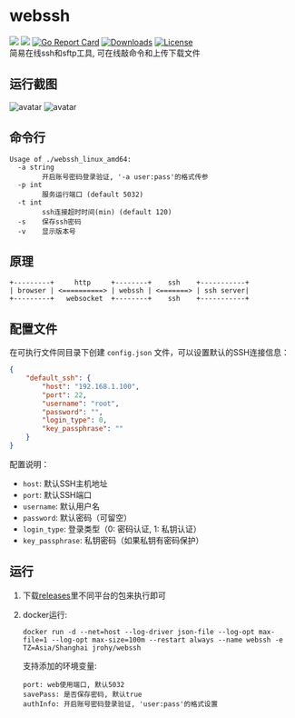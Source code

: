# webssh
![](https://img.shields.io/github/v/release/Jrohy/webssh.svg) 
![](https://img.shields.io/docker/pulls/jrohy/webssh.svg) 
[![Go Report Card](https://goreportcard.com/badge/github.com/Jrohy/webssh)](https://goreportcard.com/report/github.com/Jrohy/webssh)
[![Downloads](https://img.shields.io/github/downloads/Jrohy/webssh/total.svg)](https://img.shields.io/github/downloads/Jrohy/webssh/total.svg) 
[![License](https://img.shields.io/badge/license-GPL%20V3-blue.svg?longCache=true)](https://www.gnu.org/licenses/gpl-3.0.en.html)   
简易在线ssh和sftp工具, 可在线敲命令和上传下载文件

## 运行截图
![avatar](asset/1.png)
![avatar](asset/2.png)

## 命令行
```
Usage of ./webssh_linux_amd64:
  -a string
        开启账号密码登录验证, '-a user:pass'的格式传参
  -p int
        服务运行端口 (default 5032)
  -t int
        ssh连接超时时间(min) (default 120)
  -s    保存ssh密码
  -v    显示版本号
```

## 原理
```
+---------+     http     +--------+    ssh    +-----------+
| browser | <==========> | webssh | <=======> | ssh server|
+---------+   websocket  +--------+    ssh    +-----------+
```

## 配置文件
在可执行文件同目录下创建 `config.json` 文件，可以设置默认的SSH连接信息：

```json
{
    "default_ssh": {
        "host": "192.168.1.100",
        "port": 22,
        "username": "root",
        "password": "",
        "login_type": 0,
        "key_passphrase": ""
    }
}
```

配置说明：
- `host`: 默认SSH主机地址
- `port`: 默认SSH端口
- `username`: 默认用户名
- `password`: 默认密码（可留空）
- `login_type`: 登录类型（0: 密码认证, 1: 私钥认证）
- `key_passphrase`: 私钥密码（如果私钥有密码保护）

## 运行
1. 下载[releases](https://github.com/Jrohy/webssh/releases)里不同平台的包来执行即可  

2. docker运行:  
    ```
    docker run -d --net=host --log-driver json-file --log-opt max-file=1 --log-opt max-size=100m --restart always --name webssh -e TZ=Asia/Shanghai jrohy/webssh
    ```
    支持添加的环境变量:
    ```
    port: web使用端口, 默认5032
    savePass: 是否保存密码, 默认true
    authInfo: 开启账号密码登录验证, 'user:pass'的格式设置
    ```
